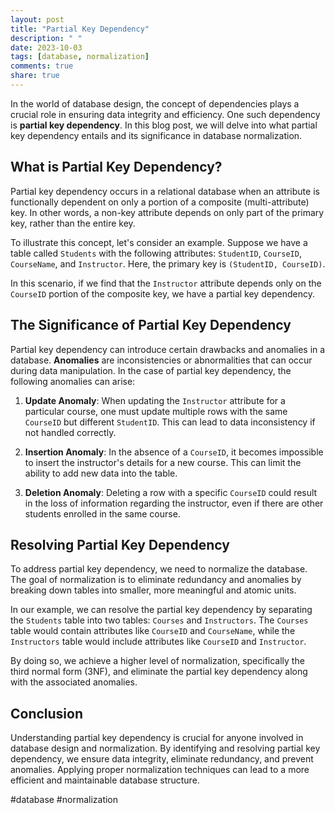 ```yaml
---
layout: post
title: "Partial Key Dependency"
description: " "
date: 2023-10-03
tags: [database, normalization]
comments: true
share: true
---
```


In the world of database design, the concept of dependencies plays a crucial role in ensuring data integrity and efficiency. One such dependency is **partial key dependency**. In this blog post, we will delve into what partial key dependency entails and its significance in database normalization.

## What is Partial Key Dependency?

Partial key dependency occurs in a relational database when an attribute is functionally dependent on only a portion of a composite (multi-attribute) key. In other words, a non-key attribute depends on only part of the primary key, rather than the entire key.

To illustrate this concept, let's consider an example. Suppose we have a table called `Students` with the following attributes: `StudentID`, `CourseID`, `CourseName`, and `Instructor`. Here, the primary key is `(StudentID, CourseID)`.

In this scenario, if we find that the `Instructor` attribute depends only on the `CourseID` portion of the composite key, we have a partial key dependency.

## The Significance of Partial Key Dependency

Partial key dependency can introduce certain drawbacks and anomalies in a database. **Anomalies** are inconsistencies or abnormalities that can occur during data manipulation. In the case of partial key dependency, the following anomalies can arise:

1. **Update Anomaly**: When updating the `Instructor` attribute for a particular course, one must update multiple rows with the same `CourseID` but different `StudentID`. This can lead to data inconsistency if not handled correctly.

2. **Insertion Anomaly**: In the absence of a `CourseID`, it becomes impossible to insert the instructor's details for a new course. This can limit the ability to add new data into the table.

3. **Deletion Anomaly**: Deleting a row with a specific `CourseID` could result in the loss of information regarding the instructor, even if there are other students enrolled in the same course.

## Resolving Partial Key Dependency

To address partial key dependency, we need to normalize the database. The goal of normalization is to eliminate redundancy and anomalies by breaking down tables into smaller, more meaningful and atomic units.

In our example, we can resolve the partial key dependency by separating the `Students` table into two tables: `Courses` and `Instructors`. The `Courses` table would contain attributes like `CourseID` and `CourseName`, while the `Instructors` table would include attributes like `CourseID` and `Instructor`.

By doing so, we achieve a higher level of normalization, specifically the third normal form (3NF), and eliminate the partial key dependency along with the associated anomalies.

## Conclusion

Understanding partial key dependency is crucial for anyone involved in database design and normalization. By identifying and resolving partial key dependency, we ensure data integrity, eliminate redundancy, and prevent anomalies. Applying proper normalization techniques can lead to a more efficient and maintainable database structure.

#database #normalization